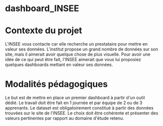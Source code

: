 # dashboard_INSEE

# Contexte du projet

L'INSEE vous contacte car elle recherche un prestataire pour mettre en valeur ses données. L'institut propose un grand nombre de données sur son site, mais il aimerait avoir quelque chose de plus visuelle. Pour avoir une idée de ce qui peut être fait, l'INSEE aimerait que vous lui proposiez quelques dashboards mettant en valeur ses données.

# Modalités pédagogiques

Le but est de mettre en place un premier dashboard à partir d'un outil dédié. Le travail doit être fait en 1 journée et par équipe de 2 ou de 3 apprenants. Le dataset est obligatoirement constitué à partir des données trouvées sur le site de l'INSEE. Le choix doit être cohérente et présenter des valeurs pertinentes par rapport au domaine d'étude retenu.
